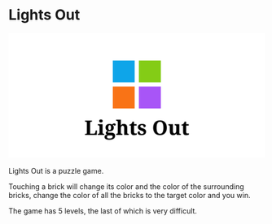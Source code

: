# Lights Out
![](./res/feature-graphic.png)

Lights Out is a puzzle game.

Touching a brick will change its color and the color of the surrounding bricks, change the color of all the bricks to the target color and you win.

The game has 5 levels, the last of which is very difficult.
